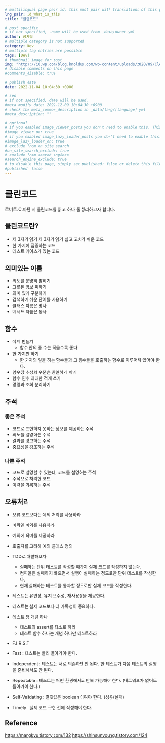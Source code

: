 ```yaml
---
# multilingual page pair id, this must pair with translations of this page. (This name must be unique)
lng_pair: id_What_is_this
title: "클린코드"

# post specific
# if not specified, .name will be used from _data/owner.yml
author: 공지혁
# multiple category is not supported
category: Dev
# multiple tag entries are possible
tags: [Dev]
# thumbnail image for post
img: "https://i0.wp.com/blog.knoldus.com/wp-content/uploads/2020/09/CleanCode.jpg?w=800&ssl=1"
# disable comments on this page
#comments_disable: true

# publish date
date: 2022-11-04 10:04:30 +0900

# seo
# if not specified, date will be used.
#meta_modify_date: 2022-12-09 10:04:30 +0900
# check the meta_common_description in _data/lang/[language].yml
#meta_description: ""

# optional
# if you enabled image_viewer_posts you don't need to enable this. This is only if image_viewer_posts = false
#image_viewer_on: true
# if you enabled image_lazy_loader_posts you don't need to enable this. This is only if image_lazy_loader_posts = false
#image_lazy_loader_on: true
# exclude from on site search
#on_site_search_exclude: true
# exclude from search engines
#search_engine_exclude: true
# to disable this page, simply set published: false or delete this file
#published: false
---
```



# 클린코드
로버트.C.마틴 저 클린코드를 읽고 하나 둘 정리하고자 합니다.

## 클린코드란?
- 제 3자가 읽기 제 3자가 읽기 쉽고 고치기 쉬운 코드
- 한 가지에 집중하는 코드
- 테스트 케이스가 있는 코드

## 의미있는 이름
- 의도를 분명히 밝히기
- 그릇된 정보 피하기
- 의미 있게 구분하기
- 검색하기 쉬운 단어를 사용하기
- 클래스 이름은 명사
- 메서드 이름은 동사

## 함수
- 작게 만들기
    - 함수 안의 줄 수는 적을수록 좋다
- 한 가지만 하기
    - 한 가지의 일을 하는 함수들과 그 함수들을 호출하는 함수로 이루어져 있어야 한다.
- 함수당 추상화 수준은 동일하게 하기
- 함수 인수 최대한 적게 쓰기
- 명령과 조회 분리하기

## 주석
### 좋은 주석
- 코드로 표현하지 못하는 정보를 제공하는 주석
- 의도를 설명하는 주석
- 결과를 경고하는 주석
- 중요성을 강조하는 주석
### 나쁜 주석
- 코드로 설명할 수 있는데, 코드를 설명하는 주석
- 주석으로 처리한 코드
- 이력을 기록하는 주석

## 오류처리
- 오류 코드보다는 예외 처리를 사용하라
- 미확인 예외를 사용하라
- 예외에 의미를 제공하라
- 호출자를 고려해 예외 클래스 정의

- TDD로 개발해보자
    - 실패하는 단위 테스트를 작성할 때까지 실제 코드를 작성하지 않는다.
    - 컴파일은 실패하지 않으면서 실행이 실패하는 정도로만 단위 테스트를 작성한다,
    - 현재 실패하는 테스트를 통과할 정도로만 실제 코드를 작성한다.
- 테스트는 유연성, 유지 보수성, 재사용성을 제공한다.
- 테스트는 실제 코드보다 더 가독성이 중요하다.
- 테스트 당 개념 하나
    - 테스트의 assert를 최소로 하라
    - 테스트 함수 하나는 개념 하나만 테스트하라
- F.I.R.S.T
- Fast : 테스트는 빨리 돌아가야 한다.
- Independent : 테스트는 서로 의존하면 안 된다. 한 테스트가 다음 테스트의 실행을 준비해서도 안 된다.
- Repeatable : 테스트는 어떤 환경에서도 반복 가능해야 한다. (네트워크가 없어도 돌아가야 한다.)
- Self-Validating : 결괏값은 boolean 이여야 한다. (성공/실패)
- Timely : 실제 코드 구현 전에 작성해야 한다.

## Reference
https://mangkyu.tistory.com/132
https://shinsunyoung.tistory.com/124
